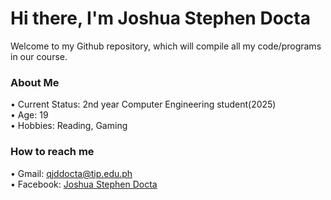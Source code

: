 # Hi there, I'm Joshua Stephen Docta 
Welcome to my Github repository, which will compile all my code/programs in our course.<br>
<h3><b>About Me</b></h3>
 • Current Status: 2nd year Computer Engineering student(2025)<br>
 • Age: 19<br>
 • Hobbies: Reading, Gaming
<h3><b>How to reach me</b></h3>
 • Gmail: <a href='mailto:qjddocta@tip.edu.ph'>qjddocta@tip.edu.ph</a><br>
 • Facebook: <a href='https://www.facebook.com/joshuastephendocta'>Joshua Stephen Docta</a>
